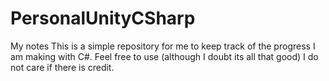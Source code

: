 # PersonalUnityCSharp
My notes
This is a simple repository for me to keep track of the progress I am making with C#.
Feel free to use (although I doubt its all that good) I do not care if there is credit.
